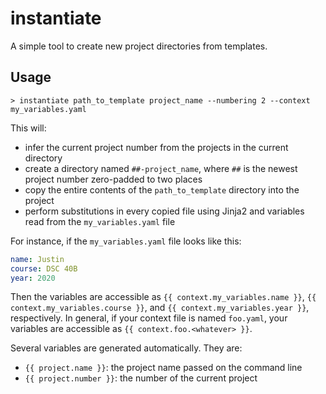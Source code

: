 instantiate
===========

A simple tool to create new project directories from templates.

Usage
-----

```shell
> instantiate path_to_template project_name --numbering 2 --context my_variables.yaml
```

This will:

- infer the current project number from the projects in the current directory
- create a directory named `##-project_name`, where `##` is the newest
  project number zero-padded to two places
- copy the entire contents of the `path_to_template` directory into the project
- perform substitutions in every copied file using Jinja2 and variables read
  from the `my_variables.yaml` file

For instance, if the `my_variables.yaml` file looks like this:

```yaml
name: Justin
course: DSC 40B
year: 2020
```

Then the variables are accessible as `{{ context.my_variables.name }}`, `{{
context.my_variables.course }}`, and `{{ context.my_variables.year }}`,
respectively. In general, if your context file is named `foo.yaml`, your
variables are accessible as `{{ context.foo.<whatever> }}`.

Several variables are generated automatically. They are:

- `{{ project.name }}`: the project name passed on the command line
- `{{ project.number }}`: the number of the current project
